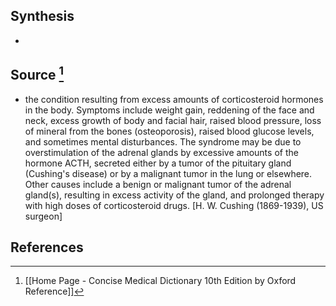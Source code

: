 ## Synthesis
- 
## Source [^1]
- the condition resulting from excess amounts of corticosteroid hormones in the body. Symptoms include weight gain, reddening of the face and neck, excess growth of body and facial hair, raised blood pressure, loss of mineral from the bones (osteoporosis), raised blood glucose levels, and sometimes mental disturbances. The syndrome may be due to overstimulation of the adrenal glands by excessive amounts of the hormone ACTH, secreted either by a tumor of the pituitary gland (Cushing's disease) or by a malignant tumor in the lung or elsewhere. Other causes include a benign or malignant tumor of the adrenal gland(s), resulting in excess activity of the gland, and prolonged therapy with high doses of corticosteroid drugs. \[H. W. Cushing (1869-1939), US surgeon]
## References

[^1]: [[Home Page - Concise Medical Dictionary 10th Edition by Oxford Reference]]
